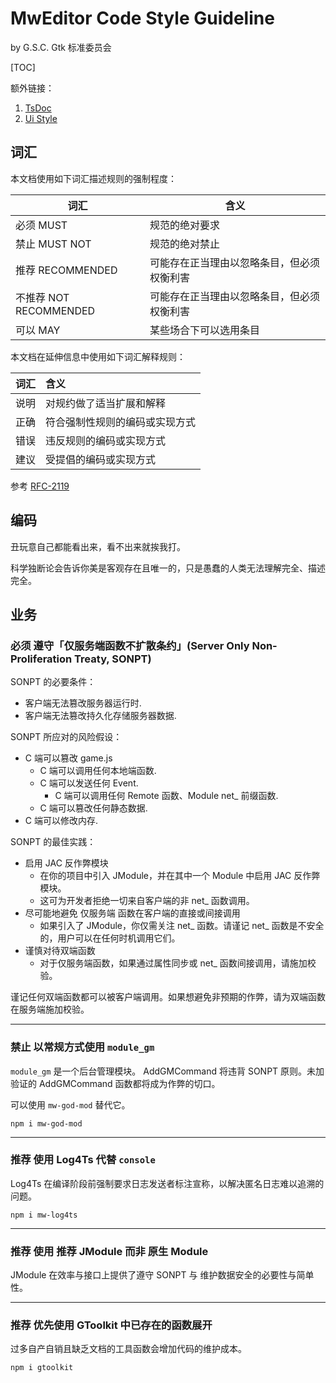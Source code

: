 # MwEditor Code Style Guideline

by G.S.C. Gtk 标准委员会

[TOC]

额外链接：

1. [TsDoc](./tsDoc.md)
1. [Ui Style](./uiStyle.md)

## 词汇

本文档使用如下词汇描述规则的强制程度：

| 词汇                  | 含义                    |
|---------------------|-----------------------|
| 必须 MUST             | 规范的绝对要求               |
| 禁止 MUST NOT         | 规范的绝对禁止               |
| 推荐 RECOMMENDED      | 可能存在正当理由以忽略条目，但必须权衡利害 |
| 不推荐 NOT RECOMMENDED | 可能存在正当理由以忽略条目，但必须权衡利害 |
| 可以 MAY              | 某些场合下可以选用条目           |

本文档在延伸信息中使用如下词汇解释规则：

| 词汇 | 含义              |
|:--:|:----------------|
| 说明 | 对规约做了适当扩展和解释    |
| 正确 | 符合强制性规则的编码或实现方式 |
| 错误 | 违反规则的编码或实现方式    |
| 建议 | 受提倡的编码或实现方式     |

参考 [RFC-2119][RFC2119]

## 编码

丑玩意自己都能看出来，看不出来就挨我打。

科学独断论会告诉你美是客观存在且唯一的，只是愚蠢的人类无法理解完全、描述完全。

## 业务

### 必须 遵守「仅服务端函数不扩散条约」(Server Only Non-Proliferation Treaty, SONPT)

SONPT 的必要条件：

- 客户端无法篡改服务器运行时.
- 客户端无法篡改持久化存储服务器数据.

SONPT 所应对的风险假设：

- C 端可以篡改 game.js
    - C 端可以调用任何本地端函数.
    - C 端可以发送任何 Event.
        - C 端可以调用任何 Remote 函数、Module net_ 前缀函数.
    - C 端可以篡改任何静态数据.
- C 端可以修改内存.

SONPT 的最佳实践：

- 启用 JAC 反作弊模块
    - 在你的项目中引入 JModule，并在其中一个 Module 中启用 JAC 反作弊模块。
    - 这可为开发者拒绝一切来自客户端的非 net_ 函数调用。
- 尽可能地避免 仅服务端 函数在客户端的直接或间接调用
    - 如果引入了 JModule，你仅需关注 net_ 函数。请谨记 net_ 函数是不安全的，用户可以在任何时机调用它们。
- 谨慎对待双端函数
    - 对于仅服务端函数，如果通过属性同步或 net_ 函数间接调用，请施加校验。

谨记任何双端函数都可以被客户端调用。如果想避免非预期的作弊，请为双端函数在服务端施加校验。

---

### 禁止 以常规方式使用 `module_gm`

`module_gm` 是一个后台管理模块。 AddGMCommand 将违背 SONPT 原则。未加验证的 AddGMCommand 函数都将成为作弊的切口。

可以使用 `mw-god-mod` 替代它。

```shell
npm i mw-god-mod
```

---

### 推荐 使用 Log4Ts 代替 `console`

Log4Ts 在编译阶段前强制要求日志发送者标注宣称，以解决匿名日志难以追溯的问题。

```shell
npm i mw-log4ts
```

---

### 推荐 使用 推荐 JModule 而非 原生 Module

JModule 在效率与接口上提供了遵守 SONPT 与 维护数据安全的必要性与简单性。

---

### 推荐 优先使用 GToolkit 中已存在的函数展开

过多自产自销且缺乏文档的工具函数会增加代码的维护成本。

```shell
npm i gtoolkit
```

[RFC2119]:https://www.rfc-editor.org/rfc/rfc2119.txt

[JModule]:https://github.com/LviatYi/MetaWorldNPT/tree/main/MetaWorldNPT/JavaScripts/depend/jibu-module

[Log4Ts]:https://github.com/LviatYi/MetaWorldNPT/tree/main/MetaWorldNPT/JavaScripts/depend/log4ts

[GodMod]:https://github.com/LviatYi/MetaWorldNPT/tree/main/MetaWorldNPT/JavaScripts/depend/god-mod
